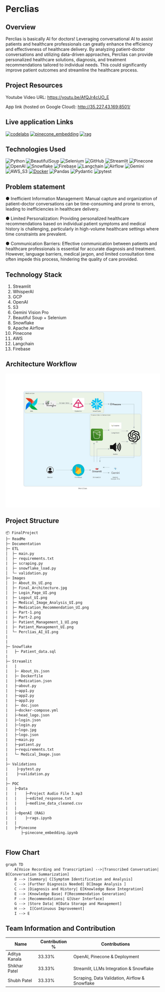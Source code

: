 # Perclias
## Overview

Perclias is basically AI for doctors! Leveraging conversational AI to assist patients and healthcare professionals can greatly enhance the efficiency and effectiveness of healthcare delivery. By analyzing patient-doctor conversations and utilizing data-driven approaches, Perclias can provide personalized healthcare solutions, diagnosis, and treatment recommendations tailored to individual needs. This could significantly improve patient outcomes and streamline the healthcare process.

## Project Resources

Youtube Video URL: https://youtu.be/AfQJr4cUO_E

App link (hosted on Google Cloud): http://35.227.43.169:8501/

## Live application Links
[![codelabs](https://img.shields.io/badge/codelabs-4285F4?style=for-the-badge&logo=codelabs&logoColor=white)]( https://codelabs-preview.appspot.com/?file_id=1pi7QseL9IrVMDiInLdGWVaC9McmrILCVLP_ml_icGlI#0)
[![pinecone_embedding](https://img.shields.io/badge/pinecone_embedding-FC6600?style=for-the-badge&logo=jupyter&logoColor=white)](https://colab.research.google.com/drive/1zNPAPfZoUxywZH596tRpLtqkBbYDApAD?usp=sharing)
[![rag](https://img.shields.io/badge/rag-FC6600?style=for-the-badge&logo=jupyter&logoColor=white)](https://colab.research.google.com/drive/1o0-wgq4ntYocZpPJ9WDMA6KAF0zYZB0Y?usp=sharing)

## Technologies Used
![Python](https://img.shields.io/badge/Python-3776AB?style=flat&logo=python&logoColor=white)
![BeautifulSoup](https://img.shields.io/badge/BeautifulSoup-3776AB?style=flat)
![Selenium](https://img.shields.io/badge/Selenium-43B02A?style=flat&logo=selenium&logoColor=white)
![GitHub](https://img.shields.io/badge/GitHub-100000?style=flat&logo=github&logoColor=white)
![Streamlit](https://img.shields.io/badge/Streamlit-FF4B4B?style=flat&logo=streamlit&logoColor=white)
![Pinecone](https://img.shields.io/badge/Pinecone-007FFF?style=flat&logo=pinecone&logoColor=white)
![OpenAI](https://img.shields.io/badge/OpenAI-412991?style=flat&logo=openai&logoColor=white)
![Snowflake](https://img.shields.io/badge/Snowflake-29B5E8?style=flat&logo=snowflake&logoColor=white)
![Firebase](https://img.shields.io/badge/Firebase-FFCA28?style=flat&logo=firebase&logoColor=black)
![Langchain](https://img.shields.io/badge/Langchain-3776AB?style=flat&logo=langchain&logoColor=white)
![Airflow](https://img.shields.io/badge/Airflow-017CEE?style=flat&logo=apacheairflow&logoColor=white)
![Gemini](https://img.shields.io/badge/Gemini-00A0E9?style=flat&logo=gemini&logoColor=white)
![AWS_S3](https://img.shields.io/badge/AWS_S3-569A31?style=flat&logo=amazons3&logoColor=white)
[![Docker](https://img.shields.io/badge/Docker-2496ED?style=flat&logo=docker&logoColor=white)](https://docker.com/)
![Pandas](https://img.shields.io/badge/Pandas-150458?style=flat&logo=pandas&logoColor=white)
![Pydantic](https://img.shields.io/badge/Pydantic-109989?style=flat&logo=pydantic&logoColor=white)
![pytest](https://img.shields.io/badge/pytest-0A9EDC?style=flat&logo=pytest&logoColor=white)










## Problem statement
● Inefficient Information Management: Manual capture and organization of patient-doctor conversations can be time-consuming and prone to errors, leading to inefficiencies in healthcare delivery.

● Limited Personalization: Providing personalized healthcare recommendations based on individual patient symptoms and medical history is challenging, particularly in high-volume healthcare settings where time constraints are prevalent.

● Communication Barriers: Effective communication between patients and healthcare professionals is essential for accurate diagnosis and treatment. However, language barriers, medical jargon, and limited consultation time often impede this process, hindering the quality of care provided.

## Technology Stack

1. Streamlit
2. WhisperAI
3. GCP 
4. OpenAI
5. S3
6. Gemini Vision Pro
7. Beautiful Soup + Selenium 
8. Snowflake
9. Apache Airflow
10. Pinecone
11. AWS
12. Langchain
13. Firebase
    
## Architecture Workflow
![Workflow](https://github.com/BigDataIA-Spring2024-Sec1-Team5/FinalProject/blob/main/Images/Final_Architecture.jpg)

## Project Structure

```
📦 FinalProject
├─ ReadMe
├─ Documentation
├─ ETL
│  ├─ main.py
│  ├─ requirements.txt
|  ├─ scraping.py
|  ├─ snowflake_load.py
│  └─ validation.py
├─ Images
│  ├─ About_Us_UI.png
│  ├─ Final_Architecture.jpg
│  ├─ Login_Page_UI.png
|  ├─ Logout_UI.png
|  ├─ Medical_Image_Analysis_UI.png
|  ├─ Medication_Recommendation_UI.png
|  ├─ Part-1.png
|  ├─ Part-2.png
|  ├─ Patient_Management_1_UI.png
|  ├─ Patient_Management_UI.png
│  └─ Perclias_AI_UI.png
|  
|
├─ Snowflake
|   ├─ Patient_data.sql
|
├─ Streamlit
|   |
|   ├─ About_Us.json
|   ├─ Dockerfile
|   ├─Medication.json
|   ├─about.py
|   ├─app1.py
|   ├─app2.py
|   ├─app3.py
|   ├─ doc.json
|   ├─docker-compose.yml
|   ├─head_logo.json
|   ├─login.json
|   ├─login.py
|   ├─logo.jpg
|   ├─logo.json
|   ├─main.py
|   ├─patient.py
|   ├─requirements.txt
|   └─ Medical_Image.json
| 
├─ Validations
|    ├─pytest.py
|    ├─validation.py
|
├─ POC
|   ├─Data
|   |    ├─Project Audio File 3.mp3
|   |    ├─edited_response.txt
|   |    ├─medline_data_cleaned.csv
|   | 
|   ├─OpenAI (RAG)
|   |    ├─rags.ipynb
|   |
|   ├─Pinecone
       ├─pinecone_embedding.ipynb


```
## Flow Chart
```mermaid
graph TD
    A[Voice Recording and Transcription] -->|Transcribed Conversation| B[Conversation Summarization]
    B --> |Summary| C[Symptom Identification and Analysis]
    C --> |Further Diagnosis Needed| D[Image Analysis ]
    C --> |Diagnosis and History| E[Knowledge Base Integration]
    E --> |Knowledge Base| F[Recommendation Generation]
    F --> |Recommendations| G[User Interface]
    G --> |Store Data| H[Data Storage and Management]
    H -->  I[Continuous Improvement]
    I --> E
```

## Team Information and Contribution 

Name | Contribution %| Contributions |
--- |--- | --- |
Aditya Kanala | 33.33% |OpenAI, Pinecone & Deployment|
Shikhar Patel | 33.33% | Streamlit, LLMs Integration & Snowflake|
Shubh Patel | 33.33% | Scraping, Data Validation, Airflow & Snowflake|

